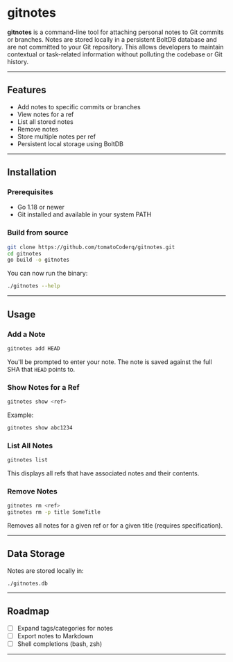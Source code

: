 # gitnotes

**gitnotes** is a command-line tool for attaching personal notes to Git commits or branches. Notes are stored locally in a persistent BoltDB database and are not committed to your Git repository. This allows developers to maintain contextual or task-related information without polluting the codebase or Git history.

---

## Features

- Add notes to specific commits or branches
- View notes for a ref
- List all stored notes
- Remove notes
- Store multiple notes per ref
- Persistent local storage using BoltDB

---

## Installation

### Prerequisites

- Go 1.18 or newer
- Git installed and available in your system PATH

### Build from source

```bash
git clone https://github.com/tomatoCoderq/gitnotes.git
cd gitnotes
go build -o gitnotes
```

You can now run the binary:

```bash
./gitnotes --help
```

---

## Usage

### Add a Note

```bash
gitnotes add HEAD
```

You'll be prompted to enter your note. The note is saved against the full SHA that `HEAD` points to.

### Show Notes for a Ref

```bash
gitnotes show <ref>
```

Example:

```bash
gitnotes show abc1234
```

### List All Notes

```bash
gitnotes list
```

This displays all refs that have associated notes and their contents.

### Remove Notes

```bash
gitnotes rm <ref>
gitnotes rm -p title SomeTitle
```

Removes all notes for a given ref or for a given title (requires specification).

---

## Data Storage

Notes are stored locally in:

```
./gitnotes.db
```

---

## Roadmap

- [ ] Expand tags/categories for notes
- [ ] Export notes to Markdown
- [ ] Shell completions (bash, zsh)

---
